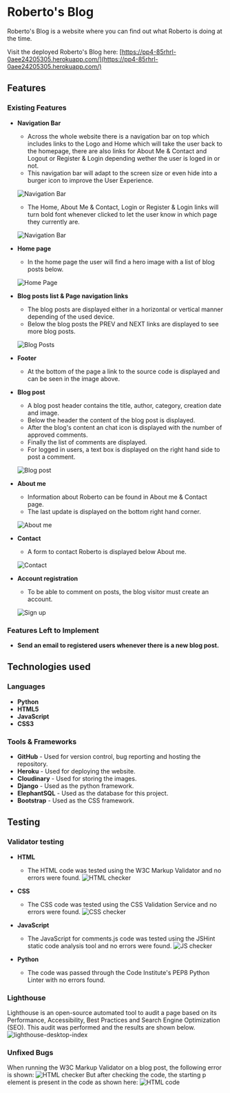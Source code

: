 # Roberto's Blog
Roberto's Blog is a website where you can find out what Roberto is doing at the time.

Visit the deployed Roberto's Blog here: [https://pp4-85rhrl-0aee24205305.herokuapp.com/](https://pp4-85rhrl-0aee24205305.herokuapp.com/)

## Features

### Existing Features

- __Navigation Bar__
    - Across the whole website there is a navigation bar on top which includes links to the Logo and Home which will take the user back to the homepage, there are also links for About Me & Contact and Logout or Register & Login depending wether the user is loged in or not.
    - This navigation bar will adapt to the screen size or even hide into a burger icon to improve the User Experience.

    ![Navigation Bar](docs/images/02navbar-mobile.png)

    - The Home, About Me & Contact, Login or Register & Login links will turn bold font whenever clicked to let the user know in which page they currently are.

    ![Navigation Bar](docs/images/01navbar.png)

- __Home page__
    - In the home page the user will find a hero image with a list of blog posts below.

    ![Home Page](docs/images/03homepage.png)

- __Blog posts list & Page navigation links__
    - The blog posts are displayed either in a horizontal or vertical manner depending of the used device.
    - Below the blog posts the PREV and NEXT links are displayed to see more blog posts.

    ![Blog Posts](docs/images/04blog-posts.png)

- __Footer__
    - At the bottom of the page a link to the source code is displayed and can be seen in the image above.

- __Blog post__
    - A blog post header contains the title, author, category, creation date and image.
    - Below the header the content of the blog post is displayed.
    - After the blog's content an chat icon is displayed with the number of approved comments.
    - Finally the list of comments are displayed.
    - For logged in users, a text box is displayed on the right hand side to post a comment.

    ![Blog post](docs/images/05post-detail.png)

- __About me__
    - Information about Roberto can be found in About me & Contact page.
    - The last update is displayed on the bottom right hand corner.

    ![About me](docs/images/06aboutme.png)

- __Contact__
    - A form to contact Roberto is displayed below About me.

    ![Contact](docs/images/07contact.png)

- __Account registration__
    - To be able to comment on posts, the blog visitor must create an account.

    ![Sign up](docs/images/08signup.png)

### Features Left to Implement

- __Send an email to registered users whenever there is a new blog post.__

## Technologies used

### Languages
- __Python__
- __HTML5__
- __JavaScript__
- __CSS3__

### Tools & Frameworks
- __GitHub__ - Used for version control, bug reporting and hosting the repository.
- __Heroku__ - Used for deploying the website.
- __Cloudinary__ - Used for storing the images.
- __Django__ - Used as the python framework.
- __ElephantSQL__ - Used as the database for this project.
- __Bootstrap__ - Used as the CSS framework.

## Testing

### Validator testing

- __HTML__
    - The HTML code was tested using the W3C Markup Validator and no errors were found.
            ![HTML checker](docs/images/09htmlchecker.png)

- __CSS__
    - The CSS code was tested using the CSS Validation Service and no errors were found.
            ![CSS checker](docs/images/10csschecker.png)

- __JavaScript__
    - The JavaScript for comments.js code was tested using the JSHint static code analysis tool and no errors were found.
            ![JS checker](docs/images/11jschecker.png)

- __Python__
    - The code was passed through the Code Institute's PEP8 Python Linter with no errors found.

### Lighthouse

Lighthouse is an open-source automated tool to audit a page based on its Performance, Accessibility, Best Practices and Search Engine Optimization (SEO). This audit was performed and the results are shown below.
    ![lighthouse-desktop-index](docs/images/12lighthouse.png)

### Unfixed Bugs

When running the W3C Markup Validator on a blog post, the following error is shown:
    ![HTML checker](docs/images/13bugreport.png)
But after checking the code, the starting p element is present in the code as shown here:
    ![HTML code](docs/images/14bugcode.png)

